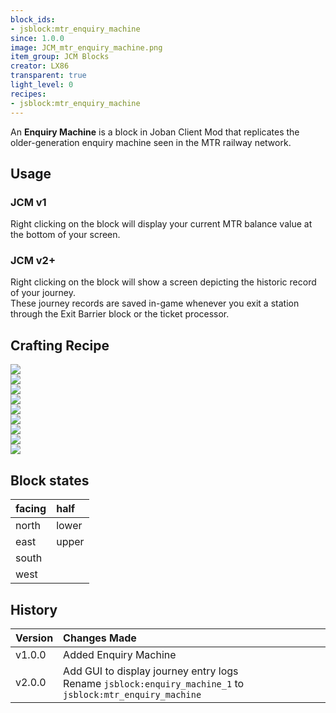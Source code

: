 ```yaml
---
block_ids:
- jsblock:mtr_enquiry_machine
since: 1.0.0
image: JCM_mtr_enquiry_machine.png
item_group: JCM Blocks
creator: LX86
transparent: true
light_level: 0
recipes:
- jsblock:mtr_enquiry_machine
---
```


An **Enquiry Machine** is a block in Joban Client Mod that replicates the older-generation enquiry machine seen in the MTR railway network.

## Usage

### JCM v1
Right clicking on the block will display your current MTR balance value at the bottom of your screen.

### JCM v2+
Right clicking on the block will show a screen depicting the historic record of your journey.  
These journey records are saved in-game whenever you exit a station through the Exit Barrier block or the ticket processor.

## Crafting Recipe
<div class="crafting">
    <div class="crafting-table">
        <!-- row 1 -->
        <div><img src="../crafting/Minecraft_Iron_ingot.png"></div>
        <div><img src="../crafting/Minecraft_Iron_ingot.png"></div>
        <div><img src="../crafting/Minecraft_Redstone.png"></div>
        <!-- row 2 -->
        <div><img src="../crafting/Minecraft_Iron_ingot.png"></div>
        <div></div>
        <div><img src="../crafting/Minecraft_Iron_ingot.png"></div>
        <!-- row 3 -->
        <div><img src="../crafting/Minecraft_Iron_ingot.png"></div>
        <div><img src="../crafting/Minecraft_Iron_ingot.png"></div>
        <div><img src="../crafting/Minecraft_Iron_ingot.png"></div>
    </div>
    <div class="crafting-arrow"></div>
    <div class="crafting-result" data-count="4">
        <img src="../crafting/JCM_Item_Mtr_enquiry_machine.png">
    </div>
</div>

## Block states
| facing | half  |
|:-------|:------|
| north  | lower |
| east   | upper |
| south  |       |
| west   |       |

## History
| Version | Changes Made                                                                                                 |
|:--------|:-------------------------------------------------------------------------------------------------------------|
| v1.0.0  | Added Enquiry Machine                                                                                        |
| v2.0.0  | Add GUI to display journey entry logs<br>Rename `jsblock:enquiry_machine_1` to `jsblock:mtr_enquiry_machine` |